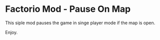 

# Factorio Mod - Pause On Map

This siple mod pauses the game in singe player mode if the map is open.

Enjoy.
